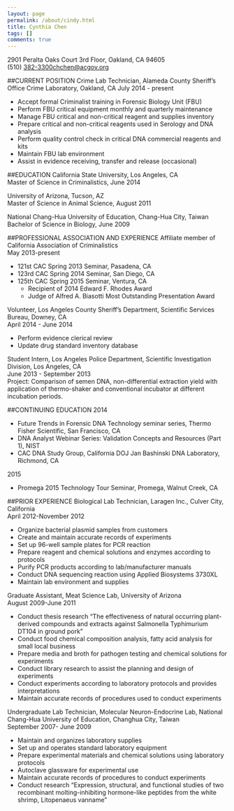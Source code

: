 ```yaml
---
layout: page
permalink: /about/cindy.html
title: Cynthia Chen
tags: []
comments: true
---
```


2901 Peralta Oaks Court 3rd Floor, Oakland, CA 94605  
(510) 382-3300chchen@acgov.org

##CURRENT POSITION
Crime Lab Technician, Alameda County Sheriff’s Office Crime Laboratory, Oakland, CA
July 2014 - present  

* Accept formal Criminalist training in Forensic Biology Unit (FBU) 
* Perform FBU critical equipment monthly and quarterly maintenance 
* Manage FBU critical and non-critical reagent and supplies inventory 
* Prepare critical and non-critical reagents used in Serology and DNA analysis 
* Perform quality control check in critical DNA commercial reagents and kits 
* Maintain FBU lab environment
* Assist in evidence receiving, transfer and release (occasional)

##EDUCATION
California State University, Los Angeles, CA  
Master of Science in Criminalistics, June 2014

University of Arizona, Tucson, AZ  
Master of Science in Animal Science, August 2011

National Chang-Hua University of Education, Chang-Hua City, Taiwan  
Bachelor of Science in Biology, June 2009

##PROFESSIONAL ASSOCIATION AND EXPERIENCE
Affiliate member of California Association of Criminalistics  
May 2013-present

- 121st CAC Spring 2013 Seminar, Pasadena, CA
- 123rd CAC Spring 2014 Seminar, San Diego, CA
- 125th CAC Spring 2015 Seminar, Ventura, CA  
  * Recipient of 2014 Edward F. Rhodes Award
  * Judge of Alfred A. Biasotti Most Outstanding Presentation Award

Volunteer, Los Angeles County Sheriff’s Department, Scientific Services Bureau, Downey, CA  
April 2014 - June 2014

* Perform evidence clerical review
* Update drug standard inventory database

Student Intern, Los Angeles Police Department, Scientific Investigation Division, Los Angeles, CA  
June 2013 - September 2013  
Project: Comparison of semen DNA, non-differential extraction yield with application of thermo-shaker and conventional incubator at different incubation periods. 

##CONTINUING EDUCATION
2014

* Future Trends in Forensic DNA Technology seminar series, Thermo Fisher Scientific, San Francisco, CA
* DNA Analyst Webinar Series: Validation Concepts and Resources (Part 1), NIST
* CAC DNA Study Group, California DOJ Jan Bashinski DNA Laboratory, Richmond, CA

2015

* Promega 2015 Technology Tour Seminar, Promega, Walnut Creek, CA
 
##PRIOR EXPERIENCE
Biological Lab Technician, Laragen Inc., Culver City, California  
April 2012-November 2012

* Organize bacterial plasmid samples from customers
* Create and maintain accurate records of experiments
* Set up 96-well sample plates for PCR reaction
* Prepare reagent and chemical solutions and enzymes according to protocols
* Purify PCR products according to lab/manufacturer manuals
* Conduct DNA sequencing reaction using Applied Biosystems 3730XL
* Maintain lab environment and supplies

Graduate Assistant, Meat Science Lab, University of Arizona  
August 2009-June 2011

* Conduct thesis research “The effectiveness of natural occurring plant-derived compounds and extracts against Salmonella Typhimurium DT104 in ground pork”
* Conduct food chemical composition analysis, fatty acid analysis for small local business
* Prepare media and broth for pathogen testing and chemical solutions for experiments
* Conduct library research to assist the planning and design of experiments
* Conduct experiments according to laboratory protocols and provides interpretations
* Maintain accurate records of procedures used to conduct experiments

Undergraduate Lab Technician, Molecular Neuron-Endocrine Lab, National Chang-Hua University of Education, Changhua City, Taiwan  
September 2007- June 2009

* Maintain and organizes laboratory supplies
* Set up and operates standard laboratory equipment
* Prepare experimental materials and chemical solutions using laboratory protocols 
* Autoclave glassware for experimental use
* Maintain accurate records of procedures to conduct experiments
* Conduct research “Expression, structural, and functional studies of two recombinant molting-inhibiting hormone-like peptides from the white shrimp, Litopenaeus vanname”
